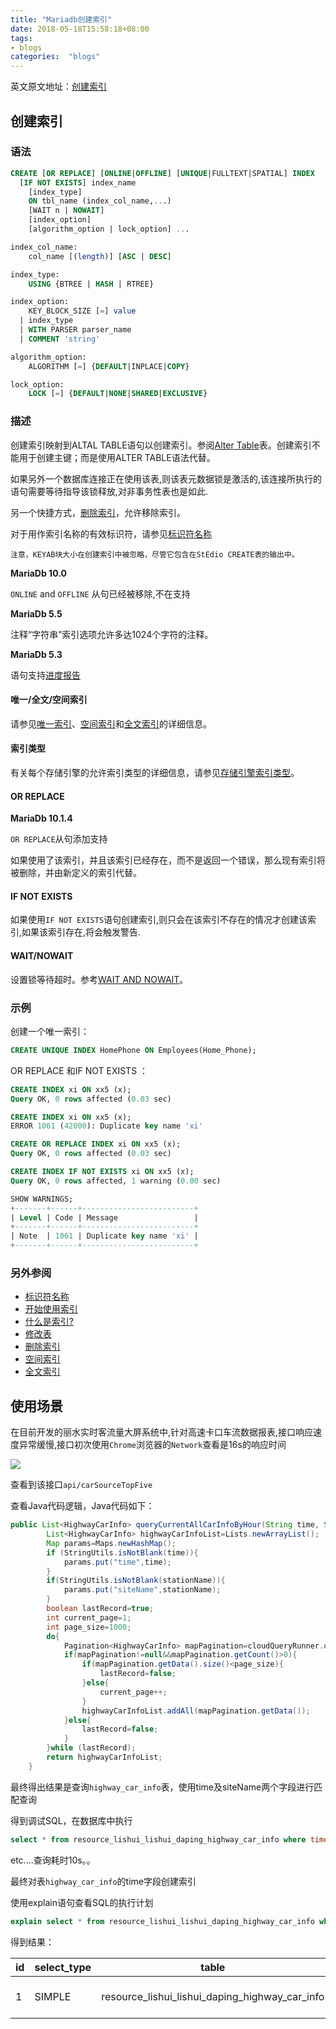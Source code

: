 ```yaml
---
title: "Mariadb创建索引"
date: 2018-05-18T15:58:18+08:00
tags:
- blogs
categories:  "blogs" 
---
```



英文原文地址：[创建索引](https://mariadb.com/kb/en/library/create-index/)

## 创建索引

### 语法

```sql
CREATE [OR REPLACE] [ONLINE|OFFLINE] [UNIQUE|FULLTEXT|SPATIAL] INDEX 
  [IF NOT EXISTS] index_name
    [index_type]
    ON tbl_name (index_col_name,...)
    [WAIT n | NOWAIT]
    [index_option]
    [algorithm_option | lock_option] ...

index_col_name:
    col_name [(length)] [ASC | DESC]

index_type:
    USING {BTREE | HASH | RTREE}

index_option:
    KEY_BLOCK_SIZE [=] value
  | index_type
  | WITH PARSER parser_name
  | COMMENT 'string'

algorithm_option:
    ALGORITHM [=] {DEFAULT|INPLACE|COPY}

lock_option:
    LOCK [=] {DEFAULT|NONE|SHARED|EXCLUSIVE}
```

### 描述

创建索引映射到ALTAL TABLE语句以创建索引。参阅[Alter Table](https://mariadb.com/kb/en/library/alter-table/)表。创建索引不能用于创建主键；而是使用ALTER TABLE语法代替。

如果另外一个数据库连接正在使用该表,则该表元数据锁是激活的,该连接所执行的语句需要等待指导该锁释放,对非事务性表也是如此.

另一个快捷方式，[删除索引](https://mariadb.com/kb/en/library/drop-index/)，允许移除索引。

对于用作索引名称的有效标识符，请参见[标识符名称](https://mariadb.com/kb/en/library/identifier-names/)

```text
注意，KEYAB块大小在创建索引中被忽略，尽管它包含在StEdio CREATE表的输出中。
```

**MariaDb 10.0**

`ONLINE` and `OFFLINE` 从句已经被移除,不在支持

**MariaDb 5.5**

注释“字符串”索引选项允许多达1024个字符的注释。

**MariaDb 5.3**

语句支持[进度报告](https://mariadb.com/kb/en/library/progress-reporting/)

#### 唯一/全文/空间索引

请参见[唯一索引](https://mariadb.com/kb/en/getting-started-with-indexes/#unique-index)、[空间索引](https://mariadb.com/kb/en/spatial-index/)和[全文索引](https://mariadb.com/kb/en/full-text-indexes/)的详细信息。

#### 索引类型

有关每个存储引擎的允许索引类型的详细信息，请参见[存储引擎索引类型](https://mariadb.com/kb/en/storage-engine-index-types/)。

#### OR REPLACE

**MariaDb 10.1.4**

`OR REPLACE`从句添加支持

如果使用了该索引，并且该索引已经存在，而不是返回一个错误，那么现有索引将被删除，并由新定义的索引代替。

#### IF NOT EXISTS

如果使用`IF NOT EXISTS`语句创建索引,则只会在该索引不存在的情况才创建该索引,如果该索引存在,将会触发警告.

#### WAIT/NOWAIT

设置锁等待超时。参考[WAIT AND NOWAIT](https://mariadb.com/kb/en/wait-and-nowait/)。

### 示例

创建一个唯一索引：

```sql
CREATE UNIQUE INDEX HomePhone ON Employees(Home_Phone);
```

OR REPLACE 和IF NOT EXISTS ：

```sql
CREATE INDEX xi ON xx5 (x);
Query OK, 0 rows affected (0.03 sec)

CREATE INDEX xi ON xx5 (x);
ERROR 1061 (42000): Duplicate key name 'xi'

CREATE OR REPLACE INDEX xi ON xx5 (x);
Query OK, 0 rows affected (0.03 sec)

CREATE INDEX IF NOT EXISTS xi ON xx5 (x);
Query OK, 0 rows affected, 1 warning (0.00 sec)

SHOW WARNINGS;
+-------+------+-------------------------+
| Level | Code | Message                 |
+-------+------+-------------------------+
| Note  | 1061 | Duplicate key name 'xi' |
+-------+------+-------------------------+
```

### 另外参阅

- [标识符名称](https://mariadb.com/kb/en/identifier-names/) 
- [开始使用索引](https://mariadb.com/kb/en/getting-started-with-indexes/) 
- [什么是索引?](https://mariadb.com/kb/en/what-is-an-index/) 
- [修改表](https://mariadb.com/kb/en/alter-table/) 
- [删除索引](https://mariadb.com/kb/en/drop-index/) 
- [空间索引](https://mariadb.com/kb/en/spatial-index/) 
- [全文索引](https://mariadb.com/kb/en/full-text-indexes/)

## 使用场景

在目前开发的丽水实时客流量大屏系统中,针对高速卡口车流数据报表,接口响应速度异常缓慢,接口初次使用`Chrome`浏览器的`Network`查看是16s的响应时间

![](1.png)

查看到该接口`api/carSourceTopFive `

查看Java代码逻辑，Java代码如下：

```java
public List<HighwayCarInfo> queryCurrentAllCarInfoByHour(String time, String stationName) {
        List<HighwayCarInfo> highwayCarInfoList=Lists.newArrayList();
        Map params=Maps.newHashMap();
        if (StringUtils.isNotBlank(time)){
            params.put("time",time);
        }
        if(StringUtils.isNotBlank(stationName)){
            params.put("siteName",stationName);
        }
        boolean lastRecord=true;
        int current_page=1;
        int page_size=1000;
        do{
            Pagination<HighwayCarInfo> mapPagination=cloudQueryRunner.queryListByExample(HighwayCarInfo.class,"highway_car_info",params,current_page,page_size);
            if(mapPagination!=null&&mapPagination.getCount()>0){
                if(mapPagination.getData().size()<page_size){
                    lastRecord=false;
                }else{
                    current_page++;
                }
                highwayCarInfoList.addAll(mapPagination.getData());
            }else{
                lastRecord=false;
            }
        }while (lastRecord);
        return highwayCarInfoList;
    }
```

最终得出结果是查询`highway_car_info`表，使用time及siteName两个字段进行匹配查询

得到调试SQL，在数据库中执行

```SQL
select * from resource_lishui_lishui_daping_highway_car_info where time='2018051814'
```

etc....查询耗时10s。。

最终对表`highway_car_info`的time字段创建索引

使用explain语句查看SQL的执行计划

```sql
explain select * from resource_lishui_lishui_daping_highway_car_info where time='2018051814'
```

得到结果：

| id   | select_type | table                                          | type | possible_keys    | key              | key_len | ref   | rows | Extra                 |
| ---- | ----------- | ---------------------------------------------- | ---- | ---------------- | ---------------- | ------- | ----- | ---- | --------------------- |
| 1    | SIMPLE      | resource_lishui_lishui_daping_highway_car_info | ref  | IDX_HIGYWAY_TIME | IDX_HIGYWAY_TIME | 768     | const | 1151 | Using index condition |


